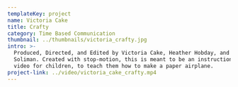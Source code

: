 ```yaml
---
templateKey: project
name: Victoria Cake
title: Crafty
category: Time Based Communication
thumbnail: ../thumbnails/victoria_crafty.jpg
intro: >-
  Produced, Directed, and Edited by Victoria Cake, Heather Hobday, and Rana
  Soliman. Created with stop-motion, this is meant to be an instructional
  video for children, to teach them how to make a paper airplane.
project-link: ../video/victoria_cake_crafty.mp4
---
```

